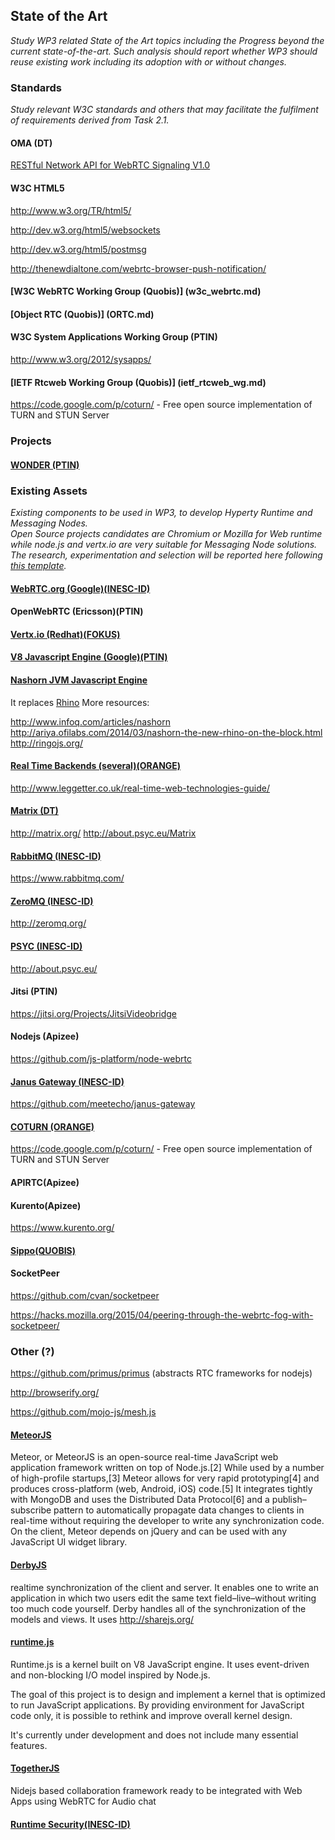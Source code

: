 ## State of the Art

*Study WP3 related State of the Art topics including the Progress beyond the current state-of-the-art. 
Such analysis should report whether WP3 should reuse existing work including its adoption with or without changes.*

### Standards

*Study relevant W3C standards and others that may facilitate the fulfilment of requirements derived from Task 2.1.*

#### OMA (DT)

[RESTful Network API for WebRTC Signaling V1.0](http://technical.openmobilealliance.org/Technical/technical-information/oma-api-program/oma-api-inventory/api-details?API_ID=141)

#### W3C HTML5

http://www.w3.org/TR/html5/

http://dev.w3.org/html5/websockets

http://dev.w3.org/html5/postmsg

http://thenewdialtone.com/webrtc-browser-push-notification/

#### [W3C WebRTC Working Group (Quobis)] (w3c_webrtc.md)

#### [Object RTC (Quobis)] (ORTC.md)

#### W3C System Applications Working Group (PTIN)

http://www.w3.org/2012/sysapps/

#### [IETF Rtcweb Working Group (Quobis)] (ietf_rtcweb_wg.md)



https://code.google.com/p/coturn/ - Free open source implementation of TURN and STUN Server

### Projects

#### [WONDER (PTIN)](wonder.md)

### Existing Assets

*Existing components to be used in WP3, to develop Hyperty Runtime and Messaging Nodes.  
Open Source projects candidates are Chromium or Mozilla for Web runtime while node.js and vertx.io are very suitable for Messaging Node solutions.
The research, experimentation and selection will be reported here following [this template](template.md).*

#### [WebRTC.org (Google)(INESC-ID)](webrtc-org.md)

#### OpenWebRTC (Ericsson)(PTIN)

#### [Vertx.io (Redhat)(FOKUS)](vertx.md)

#### [V8 Javascript Engine (Google)(PTIN)](v8-javascript-engine.md)

#### [Nashorn JVM Javascript Engine](http://openjdk.java.net/projects/nashorn/)

It replaces [Rhino](https://github.com/mozilla/rhino)
More resources:

http://www.infoq.com/articles/nashorn
http://ariya.ofilabs.com/2014/03/nashorn-the-new-rhino-on-the-block.html
http://ringojs.org/

#### [Real Time Backends (several)(ORANGE)](realtimebackends.md)

http://www.leggetter.co.uk/real-time-web-technologies-guide/

#### [Matrix (DT)](matrix.md)

http://matrix.org/
http://about.psyc.eu/Matrix

#### [RabbitMQ (INESC-ID)](rabbitmq.md)

https://www.rabbitmq.com/

#### [ZeroMQ (INESC-ID)](zeromq.md)

http://zeromq.org/

#### [PSYC (INESC-ID)](psyc.md)

http://about.psyc.eu/

#### Jitsi (PTIN)

https://jitsi.org/Projects/JitsiVideobridge

#### Nodejs (Apizee)

https://github.com/js-platform/node-webrtc

#### [Janus Gateway (INESC-ID)](janus-gateway.md)

https://github.com/meetecho/janus-gateway

#### [COTURN (ORANGE)](coturn.md)

https://code.google.com/p/coturn/ - Free open source implementation of TURN and STUN Server

#### APIRTC(Apizee)

#### Kurento(Apizee)

https://www.kurento.org/

#### [Sippo(QUOBIS)](SOTA%20of%20Sippo%20and%20the%20protocol-on-the-fly%20approach.md)

#### SocketPeer

https://github.com/cvan/socketpeer

https://hacks.mozilla.org/2015/04/peering-through-the-webrtc-fog-with-socketpeer/


### Other (?)

https://github.com/primus/primus (abstracts RTC frameworks for nodejs)
 
http://browserify.org/

https://github.com/mojo-js/mesh.js

#### [MeteorJS](https://www.meteor.com/)

Meteor, or MeteorJS is an open-source real-time JavaScript web application framework written on top of Node.js.[2] While used by a number of high-profile startups,[3] Meteor allows for very rapid prototyping[4] and produces cross-platform (web, Android, iOS) code.[5] It integrates tightly with MongoDB and uses the Distributed Data Protocol[6] and a publish–subscribe pattern to automatically propagate data changes to clients in real-time without requiring the developer to write any synchronization code. On the client, Meteor depends on jQuery and can be used with any JavaScript UI widget library.

#### [DerbyJS](https://www.meteor.com/)

realtime synchronization of the client and server. It enables one to write an application in which two users edit the same text field–live–without writing too much code yourself. Derby handles all of the synchronization of the models and views. It uses http://sharejs.org/

#### [runtime.js](https://github.com/runtimejs/runtime)

Runtime.js is a kernel built on V8 JavaScript engine. It uses event-driven and non-blocking I/O model inspired by Node.js.

The goal of this project is to design and implement a kernel that is optimized to run JavaScript applications. By providing environment for JavaScript code only, it is possible to rethink and improve overall kernel design.

It's currently under development and does not include many essential features.

#### [TogetherJS](https://togetherjs.com/)

Nidejs based collaboration framework ready to be integrated with Web Apps using WebRTC for Audio chat

#### [Runtime Security(INESC-ID)](runtime-security.md)

